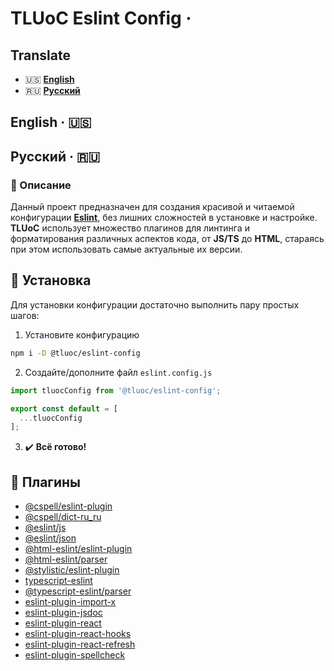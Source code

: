 # TLUoC Eslint Config &middot;

## Translate
- 🇺🇸 [**English**](#english--)
- 🇷🇺 [**Русский**](#русский--)

## English &middot; 🇺🇸


## Русский &middot; 🇷🇺
### 📃 Описание
Данный проект предназначен для создания красивой и читаемой конфигурации [**Eslint**](https://eslint.org/), без лишних сложностей в установке и настройке. **TLUoC** использует множество плагинов для линтинга и форматирования различных аспектов кода, от **JS/TS** до **HTML**, стараясь при этом использовать самые актуальные их версии.

## 🚀 Установка
Для установки конфигурации достаточно выполнить пару простых шагов:
1. Установите конфигурацию
```sh
npm i -D @tluoc/eslint-config
```

2. Создайте/дополните файл `eslint.config.js`
```js
import tluocConfig from '@tluoc/eslint-config';

export const default = [
  ...tluocConfig
];
```

3. ✔️ **Всё готово!**

## 🔩 Плагины
- [@cspell/eslint-plugin](https://www.npmjs.com/package/@cspell/eslint-plugin)
- [@cspell/dict-ru_ru](https://www.npmjs.com/package/@cspell/dict-ru_ru)
- [@eslint/js](https://www.npmjs.com/package/@eslint/js)
- [@eslint/json](https://www.npmjs.com/package/@eslint/json)
- [@html-eslint/eslint-plugin](https://www.npmjs.com/package/@html-eslint/eslint-plugin)
- [@html-eslint/parser](https://www.npmjs.com/package/@html-eslint/parser)
- [@stylistic/eslint-plugin](https://www.npmjs.com/package/@stylistic/eslint-plugin)
- [typescript-eslint](https://www.npmjs.com/package/typescript-eslint)
- [@typescript-eslint/parser](https://www.npmjs.com/package/@typescript-eslint/parser)
- [eslint-plugin-import-x](https://www.npmjs.com/package/eslint-plugin-import-x)
- [eslint-plugin-jsdoc](https://www.npmjs.com/package/eslint-plugin-jsdoc)
- [eslint-plugin-react](https://www.npmjs.com/package/eslint-plugin-react)
- [eslint-plugin-react-hooks](https://www.npmjs.com/package/eslint-plugin-react-hooks)
- [eslint-plugin-react-refresh](https://www.npmjs.com/package/eslint-plugin-react-refresh)
- [eslint-plugin-spellcheck](https://www.npmjs.com/package/eslint-plugin-spellcheck)